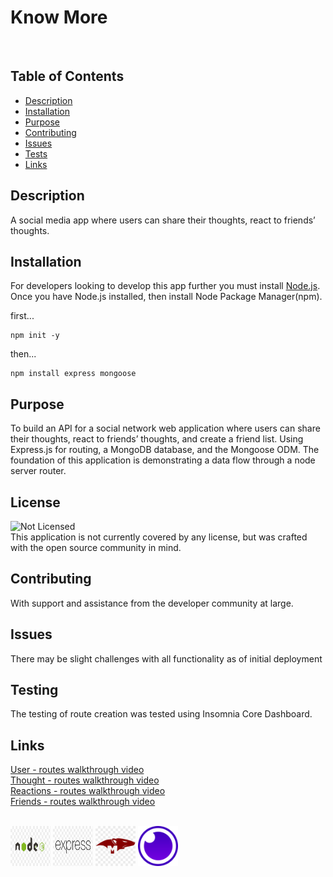 # Know More

<br>

## Table of Contents

- [Description](#description)
- [Installation](#installation)
- [Purpose](#purpose)
- [Contributing](#contributing)
- [Issues](#issues)
- [Tests](#tests)
- [Links](#links)

## Description

A social media app where users can share their thoughts, react to friends’ thoughts.

## Installation

For developers looking to develop this app further you must install [Node.js](https://nodejs.org/en/). Once you have Node.js installed, then install Node Package Manager(npm).

first...

```
npm init -y
```

then...

```
npm install express mongoose
```

## Purpose

To build an API for a social network web application where users can share their thoughts, react to friends’ thoughts, and create a friend list. Using Express.js for routing, a MongoDB database, and the Mongoose ODM. The foundation of this application is demonstrating a data flow through a node server router.

## License

![Not Licensed](https://img.shields.io/badge/license--tertiary)
<br />
This application is not currently covered by any license, but was crafted with the open source community in mind.

## Contributing

With support and assistance from the developer community at large.

## Issues

There may be slight challenges with all functionality as of initial deployment

## Testing

The testing of route creation was tested using Insomnia Core Dashboard.

## Links

[User - routes walkthrough video](https://youtu.be/pnf9iLQg8CA)
</br>
[Thought - routes walkthrough video](https://youtu.be/K73zxQpKJ3E)
</br>
[Reactions - routes walkthrough video](https://youtu.be/gxhAGA3dXyI)
</br>
[Friends - routes walkthrough video](https://youtu.be/uVNSIJ4M_N8)

</br>
<img src="assets/img/node-js-logo.png" width="64" height="64">
<img src="assets/img/express-js-logo.png" width="64" height="64">
<img src="assets/img/mongoose-js-logo.png" width="64" height="64">
<img src="assets/img/insomnia-logo.png" width="64" height="64">
